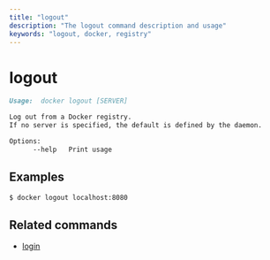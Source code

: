 ```yaml
---
title: "logout"
description: "The logout command description and usage"
keywords: "logout, docker, registry"
---
```


<!-- This file is maintained within the docker/cli GitHub
     repository at https://github.com/yuyangjack/docker-cli/. Make all
     pull requests against that repo. If you see this file in
     another repository, consider it read-only there, as it will
     periodically be overwritten by the definitive file. Pull
     requests which include edits to this file in other repositories
     will be rejected.
-->

# logout

```markdown
Usage:  docker logout [SERVER]

Log out from a Docker registry.
If no server is specified, the default is defined by the daemon.

Options:
      --help   Print usage
```

## Examples

```bash
$ docker logout localhost:8080
```

## Related commands

* [login](login.md)
